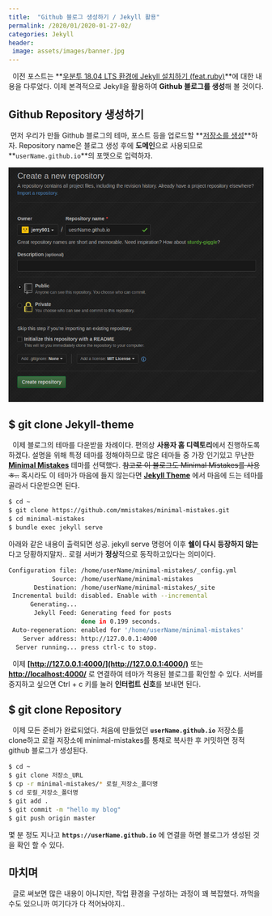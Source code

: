 ```yaml
---
title:  "Github 블로그 생성하기 / Jekyll 활용"
permalink: /2020/01/2020-01-27-02/
categories: Jekyll
header:
 image: assets/images/banner.jpg
---
```

&nbsp; 이전 포스트는 **[우분투 18.04 LTS 환경에 Jekyll 설치하기 (feat.ruby)](https://jerry901.github.io/2020/01/2020-01-26-02/)**에 대한 내용을 다루었다. 
이제 본격적으로 Jekyll을 활용하여 **Github 블로그를 생성**해 볼 것이다.

## Github Repository 생성하기
&nbsp;먼저 우리가 만들 Github 블로그의 테마, 포스트 등을 업로드할 **[저장소를 생성](http://www.github.com/new)**하자. Repository name은 블로그 생성 후에 **도메인**으로 사용되므로 **`userName.github.io`**의 포맷으로 입력하자.    

![ex_screenshot](/assets/images/2020-01-27/2020-01-27_create_a_new_repo.png)

## $ git clone Jekyll-theme
&nbsp; 이제 블로그의 테마를 다운받을 차례이다. 편의상 **사용자 홈 디렉토리**에서 진행하도록 하겠다. 
설명을 위해 특정 테마를 정해야하므로 많은 테마들 중 가장 인기있고 무난한 **[Minimal Mistakes](https://github.com/mmistakes/minimal-mistakes)** 테마를 선택했다. 
~~참고로 이 블로그도 Minimal Mistakes를 사용ㅎ..~~ 혹시라도 이 테마가 마음에 들지 않는다면 **[Jekyll Theme](http://jekyllthemes.org)** 에서 마음에 드는 테마를 골라서 다운받으면 된다. 
```bash
$ cd ~
$ git clone https://github.com/mmistakes/minimal-mistakes.git
$ cd minimal-mistakes
$ bundle exec jekyll serve
```
아래와 같은 내용이 출력되면 성공. jekyll serve 명령어 이후 **쉘이 다시 등장하지 않는**다고 당황하지말자.. 로컬 서버가 **정상**적으로 동작하고있다는 의미이다.
```bash
Configuration file: /home/userName/minimal-mistakes/_config.yml
            Source: /home/userName/minimal-mistakes
       Destination: /home/userName/minimal-mistakes/_site
 Incremental build: disabled. Enable with --incremental
      Generating... 
       Jekyll Feed: Generating feed for posts
                    done in 0.199 seconds.
 Auto-regeneration: enabled for '/home/userName/minimal-mistakes'
    Server address: http://127.0.0.1:4000
  Server running... press ctrl-c to stop.
```
&nbsp; 이제 **[http://127.0.0.1:4000/](http://127.0.0.1:4000/)** 또는 **[http://localhost:4000/](http://localhost:4000/)** 로 연결하여 테마가 적용된 블로그를 확인할 수 있다. 서버를 중지하고 싶으면 Ctrl + c 키를 눌러 **인터럽트 신호**를 보내면 된다. 

## $ git clone Repository
&nbsp; 이제 모든 준비가 완료되었다. 처음에 만들었던 **```userName.github.io```** 저장소를 clone하고 로컬 저장소에 minimal-mistakes를 통채로 복사한 후 커밋하면 정적 github 블로그가 생성된다.
```bash
$ cd ~
$ git clone 저장소_URL
$ cp -r minimal-mistakes/* 로컬_저장소_폴더명
$ cd 로컬_저장소_폴더명
$ git add .
$ git commit -m "hello my blog"
$ git push origin master 
```
몇 분 정도 지나고 **```https://userName.github.io```** 에 연결을 하면 블로그가 생성된 것을 확인 할 수 있다.

## 마치며
&nbsp; 글로 써보면 많은 내용이 아니지만, 작업 환경을 구성하는 과정이 꽤 복잡했다. 까먹을 수도 있으니까 여기다가 다 적어놔야지..
